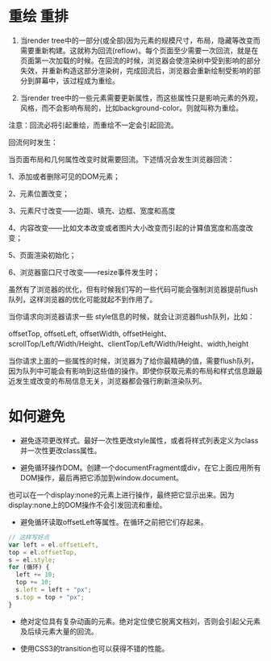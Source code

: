 

# 重绘 重排

1. 当render tree中的一部分(或全部)因为元素的规模尺寸，布局，隐藏等改变而需要重新构建。这就称为回流(reflow)。每个页面至少需要一次回流，就是在页面第一次加载的时候。在回流的时候，浏览器会使渲染树中受到影响的部分失效，并重新构造这部分渲染树，完成回流后，浏览器会重新绘制受影响的部分到屏幕中，该过程成为重绘。

2. 当render tree中的一些元素需要更新属性，而这些属性只是影响元素的外观，风格，而不会影响布局的，比如background-color。则就叫称为重绘。

注意：回流必将引起重绘，而重绘不一定会引起回流。

回流何时发生：

当页面布局和几何属性改变时就需要回流。下述情况会发生浏览器回流：

1、添加或者删除可见的DOM元素；

2、元素位置改变；

3、元素尺寸改变——边距、填充、边框、宽度和高度

4、内容改变——比如文本改变或者图片大小改变而引起的计算值宽度和高度改变；

5、页面渲染初始化；

6、浏览器窗口尺寸改变——resize事件发生时；


虽然有了浏览器的优化，但有时候我们写的一些代码可能会强制浏览器提前flush队列，这样浏览器的优化可能就起不到作用了。

当你请求向浏览器请求一些 style信息的时候，就会让浏览器flush队列，比如：

offsetTop, offsetLeft, offsetWidth, offsetHeight、scrollTop/Left/Width/Height、clientTop/Left/Width/Height、width,height

当你请求上面的一些属性的时候，浏览器为了给你最精确的值，需要flush队列，因为队列中可能会有影响到这些值的操作。即使你获取元素的布局和样式信息跟最近发生或改变的布局信息无关，浏览器都会强行刷新渲染队列。

# 如何避免

- 避免逐项更改样式。最好一次性更改style属性，或者将样式列表定义为class并一次性更改class属性。

- 避免循环操作DOM。创建一个documentFragment或div，在它上面应用所有DOM操作，最后再把它添加到window.document。

也可以在一个display:none的元素上进行操作，最终把它显示出来。因为display:none上的DOM操作不会引发回流和重绘。

- 避免循环读取offsetLeft等属性。在循环之前把它们存起来。

``` js
// 这样写好点
var left = el.offsetLeft,
top = el.offsetTop,
s = el.style; 
for (循环) { 
  left += 10; 
  top += 10; 
  s.left = left + "px"; 
  s.top = top + "px"; 
}
```
- 绝对定位具有复杂动画的元素。绝对定位使它脱离文档刘，否则会引起父元素及后续元素大量的回流。

- 使用CSS3的transition也可以获得不错的性能。